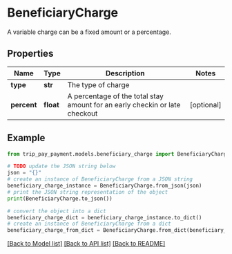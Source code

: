 # BeneficiaryCharge

A variable charge can be a fixed amount or a percentage.

## Properties

Name | Type | Description | Notes
------------ | ------------- | ------------- | -------------
**type** | **str** | The type of charge | 
**percent** | **float** | A percentage of the total stay amount for an early checkin or late checkout | [optional] 

## Example

```python
from trip_pay_payment.models.beneficiary_charge import BeneficiaryCharge

# TODO update the JSON string below
json = "{}"
# create an instance of BeneficiaryCharge from a JSON string
beneficiary_charge_instance = BeneficiaryCharge.from_json(json)
# print the JSON string representation of the object
print(BeneficiaryCharge.to_json())

# convert the object into a dict
beneficiary_charge_dict = beneficiary_charge_instance.to_dict()
# create an instance of BeneficiaryCharge from a dict
beneficiary_charge_from_dict = BeneficiaryCharge.from_dict(beneficiary_charge_dict)
```
[[Back to Model list]](../README.md#documentation-for-models) [[Back to API list]](../README.md#documentation-for-api-endpoints) [[Back to README]](../README.md)



